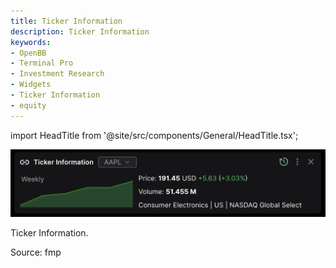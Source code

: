 ```yaml
---
title: Ticker Information
description: Ticker Information
keywords:
- OpenBB
- Terminal Pro
- Investment Research
- Widgets
- Ticker Information
- equity
---
```


import HeadTitle from '@site/src/components/General/HeadTitle.tsx';

<HeadTitle title="Ticker Information - equity | OpenBB Terminal Pro Docs" />

<img
    src="https://raw.githubusercontent.com/OpenBB-finance/widgets-library/main/equity/equity_select.png"
    alt="OpenBB Terminal Pro Widgets Library"
/>

Ticker Information.

Source: fmp

